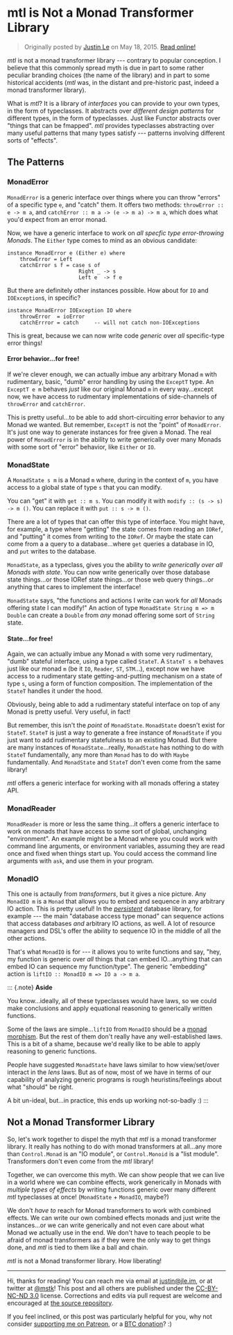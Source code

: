 mtl is Not a Monad Transformer Library
======================================

> Originally posted by [Justin Le](https://blog.jle.im/) on May 18, 2015.
> [Read online!](https://blog.jle.im/entry/mtl-is-not-a-monad-transformer-library.html)

*mtl* is not a monad transformer library --- contrary to popular conception. I
believe that this commonly spread myth is due in part to some rather peculiar
branding choices (the name of the library) and in part to some historical
accidents (*mtl* was, in the distant and pre-historic past, indeed a monad
transformer library).

What is *mtl*? It is a library of *interfaces* you can provide to your own
types, in the form of typeclasses. It abstracts over *different design patterns*
for different types, in the form of typeclasses. Just like Functor abstracts
over "things that can be fmapped". *mtl* provides typeclasses abstracting over
many useful patterns that many types satisfy --- patterns involving different
sorts of "effects".

The Patterns
------------

### MonadError

`MonadError` is a generic interface over things where you can throw "errors" of
a specific type `e`, and "catch" them. It offers two methods:
`throwError :: e -> m a`, and `catchError :: m a -> (e -> m a) -> m a`, which
does what you'd expect from an error monad.

Now, we have a generic interface to work on *all specfic type error-throwing
Monads*. The `Either` type comes to mind as an obvious candidate:

``` {.haskell}
instance MonadError e (Either e) where
    throwError = Left
    catchError s f = case s of
                       Right _ -> s
                       Left e  -> f e
```

But there are definitely other instances possible. How about for `IO` and
`IOException`s, in specific?

``` {.haskell}
instance MonadError IOException IO where
    throwError  = ioError
    catchErrror = catch     -- will not catch non-IOExceptions
```

This is great, because we can now write code *generic* over *all* specific-type
error things!

#### Error behavior...for free!

If we're clever enough, we can actually imbue any arbitrary Monad `m` with
rudimentary, basic, "dumb" error handling by using the `ExceptT` type. An
`ExceptT e m` behaves *just* like our original Monad `m` in every way...except
now, we have access to rudmentary implementations of side-channels of
`throwError` and `catchError`.

This is pretty useful...to be able to add short-circuiting error behavior to any
Monad we wanted. But remember, `ExceptT` is not the "point" of `MonadError`.
It's just one way to generate instances for free given a Monad. The real power
of `MonadError` is in the ability to write generically over many Monads with
some sort of "error" behavior, like `Either` or `IO`.

### MonadState

A `MonadState s m` is a Monad `m` where, during in the context of `m`, you have
access to a global state of type `s` that you can modify.

You can "get" it with `get :: m s`. You can modify it with
`modify :: (s -> s) -> m ()`. You can replace it with `put :: s -> m ()`.

There are a lot of types that can offer this type of interface. You might have,
for example, a type where "getting" the state comes from reading an `IORef`, and
"putting" it comes from writing to the `IORef`. Or maybe the state can come from
a a query to a database...where `get` queries a database in IO, and `put` writes
to the database.

`MonadState`, as a typeclass, gives you the ability to *write generically over
all Monads with state*. You can now write generically over those database state
things...or those IORef state things...or those web query things...or anything
that cares to implement the interface!

`MonadState` says, "the functions and actions I write can work for *all* Monads
offering state I can modify!" An action of type
`MonadState String m => m Double` can create a `Double` from *any* monad
offering some sort of `String` state.

#### State...for free!

Again, we can actually imbue any Monad `m` with some very rudimentary, "dumb"
stateful interface, using a type called `StateT`. A `StateT s m` behaves just
like our monad `m` (be it `IO`, `Reader`, `ST`, `STM`...), except now we have
access to a rudimentary state getting-and-putting mechanism on a state of type
`s`, using a form of function composition. The implementation of the `StateT`
handles it under the hood.

Obviously, being able to add a rudimentary stateful interface on top of any
Monad is pretty useful. Very useful, in fact!

But remember, this isn't the *point* of `MonadState`. `MonadState` doesn't exist
for `StateT`. `StateT` is just a way to generate a free instance of `MonadState`
if you just want to add rudimentary statefulness to an existing Monad. But there
are many instances of `MonadState`...really, `MonadState` has nothing to do with
`StateT` fundamentally, any more than `Monad` has to do with `Maybe`
fundamentally. And `MonadState` and `StateT` don't even come from the same
library!

*mtl* offers a generic interface for working with all monads offering a statey
API.

### MonadReader

`MonadReader` is more or less the same thing...it offers a generic interface to
work on monads that have access to some sort of global, unchanging
"environment". An example might be a Monad where you could work with command
line arguments, or environment variables, assuming they are read once and fixed
when things start up. You could access the command line arguments with `ask`,
and use them in your program.

### MonadIO

This one is actaully from *transformers*, but it gives a nice picture. Any
`MonadIO m` is a `Monad` that allows you to embed and sequence in any arbitrary
IO action. This is pretty useful! In the
*[persistent](http://hackage.haskell.org/package/persistent)* database library,
for example --- the main "database access type monad" can sequence actions that
access databases *and* arbitrary IO actions, as well. A lot of resource managers
and DSL's offer the ability to sequence IO in the middle of all the other
actions.

That's what `MonadIO` is for --- it allows you to write functions and say, "hey,
my function is generic over *all* things that can embed IO...anything that can
embed IO can sequence my function/type". The generic "embedding" action is
`liftIO :: MonadIO m => IO a -> m a`.

::: {.note}
**Aside**

You know...ideally, all of these typeclasses would have laws, so we could make
conclusions and apply equational reasoning to generically written functions.

Some of the laws are simple...`liftIO` from `MonadIO` should be a [monad
morphism](http://hackage.haskell.org/package/mmorph-1.0.4/docs/Control-Monad-Morph.html).
But the rest of them don't really have any well-established laws. This is a bit
of a shame, because we'd really like to be able to apply reasoning to generic
functions.

People have suggested `MonadState` have laws similar to how view/set/over
interact in the *lens* laws. But as of now, most of we have in terms of our
capability of analyzing generic programs is rough heuristins/feelings about what
"should" be right.

A bit un-ideal, but...in practice, this ends up working not-so-badly :)
:::

Not a Monad Transformer Library
-------------------------------

So, let's work together to dispel the myth that *mtl* is a monad transformer
library. It really has nothing to do with monad transformers at all...any more
than `Control.Monad` is an "IO module", or `Control.Monoid` is a "list module".
Transformers don't even come from the *mtl* library!

Together, we can overcome this myth. We can show people that we can live in a
world where we can combine effects, work generically in Monads with *multiple
types of effects* by writing functions generic over many different *mtl*
typeclasses at once! (`MonadState` + `MonadIO`, maybe?)

We don't *have to* reach for Monad transformers to work with combined effects.
We can write our own combined effects monads and just write the instances...or
we can write generically and not even care about what Monad we actually use in
the end. We don't have to teach people to be afraid of monad transformers as if
they were the only way to get things done, and *mtl* is tied to them like a ball
and chain.

*mtl* is not a Monad transformer library. How liberating!

--------------------------------------------------------------------------------

Hi, thanks for reading! You can reach me via email at <justin@jle.im>, or at
twitter at [\@mstk](https://twitter.com/mstk)! This post and all others are
published under the [CC-BY-NC-ND
3.0](https://creativecommons.org/licenses/by-nc-nd/3.0/) license. Corrections
and edits via pull request are welcome and encouraged at [the source
repository](https://github.com/mstksg/inCode).

If you feel inclined, or this post was particularly helpful for you, why not
consider [supporting me on Patreon](https://www.patreon.com/justinle/overview),
or a [BTC donation](bitcoin:3D7rmAYgbDnp4gp4rf22THsGt74fNucPDU)? :)
